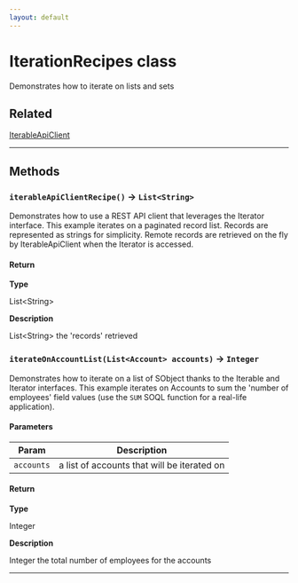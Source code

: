 ```yaml
---
layout: default
---
```

# IterationRecipes class

Demonstrates how to iterate on lists and sets

## Related

[IterableApiClient](https://github.com/trailheadapps/apex-recipes/wiki/IterableApiClient.md)

---
## Methods
### `iterableApiClientRecipe()` → `List<String>`

Demonstrates how to use a REST API client that leverages the Iterator interface. This example iterates on a paginated record list. Records are represented as strings for simplicity. Remote records are retrieved on the fly by IterableApiClient when the Iterator is accessed.

#### Return

**Type**

List&lt;String&gt;

**Description**

List&lt;String&gt; the &apos;records&apos; retrieved

### `iterateOnAccountList(List<Account> accounts)` → `Integer`

Demonstrates how to iterate on a list of SObject thanks to the Iterable and Iterator interfaces. This example iterates on Accounts to sum the &apos;number of employees&apos; field values (use the `SUM` SOQL function for a real-life application).

#### Parameters
|Param|Description|
|-----|-----------|
|`accounts` |  a list of accounts that will be iterated on |

#### Return

**Type**

Integer

**Description**

Integer the total number of employees for the accounts

---
